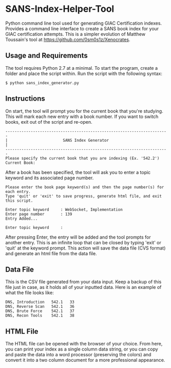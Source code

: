 # SANS-Index-Helper-Tool
Python command line tool used for generating GIAC Certification indexes. Provides a command line interface to create a SANS book index for your GIAC certification attempts. This is a simpler evolution of Matthew Toussain's tool at https://github.com/0sm0s1z/Xenocrates.

## Usage and Requirements
The tool requires Python 2.7 at a minimal. To start the program, create a folder and place the script within. Run the script with the following syntax:
```
$ python sans_index_generator.py
```
## Instructions
On start, the tool will prompt you for the current book that you're studying. This will mark each new entry with a book number. If you want to switch books, exit out of the script and re-open.
```
-----------------------------------------------------------------------
|                        SANS Index Generator                         |
-----------------------------------------------------------------------
Please specify the current book that you are indexing (Ex. '542.2')
Current Book:
```
After a book has been specified, the tool will ask you to enter a topic keyword and its associated page number. 
```
Please enter the book page keyword(s) and then the page number(s) for each entry.
Type 'quit' or 'exit' to save progress, generate html file, and exit this script.

Enter topic keyword     : WebSocket, Implementation
Enter page number       : 139
Entry Added...

Enter topic keyword     :
```
After pressing Enter, the entry will be added and the tool prompts for another entry. This is an infinite loop that can be closed by typing 'exit' or 'quit' at the keyword prompt. This action will save the data file (CVS format) and generate an html file from the data file.
## Data File
This is the CSV file generated from your data input. Keep a backup of this file just in case, as it holds all of your inputted data. Here is an example of what the file looks like:
```
DNS, Introduction	542.1	33
DNS, Reverse Scan	542.1	36
DNS, Brute Force	542.1	37
DNS, Recon Tools	542.1	38
```
## HTML File
The HTML file can be opened with the browser of your choice. From here, you can print your index as a single column data string, or you can copy and paste the data into a word processor (preserving the colors) and convert it into a two column document for a more professional appearance.

